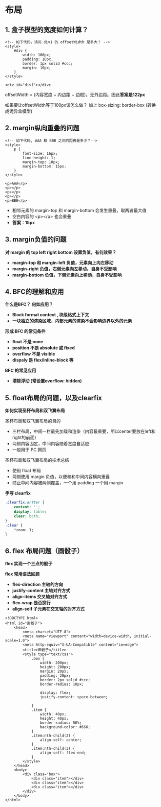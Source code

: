 # 布局

## 1. 盒子模型的宽度如何计算？

```markup
<!-- 如下代码，请问 div1 的 offsetWidth 是多大？ -->
<style>
    #div {
        width: 100px;
        padding: 10px;
        border: 1px solid #ccc;
        margin: 10px;
    }
</style>

<div id="div1"></div>
```

offsetWidth = \(内容宽度 + 内边距 + 边框\)，无外边距。因此**答案是122px**

如果要让offsetWidth等于100px该怎么做？  加上 box-sizing: border-box \(转换成诡异盒模型\)

## 2. margin纵向重叠的问题

```markup
<!-- 如下代码, AAA 和 BBB 之间的距离是多少？-->
<style>
    p {
        font-size: 16px;
        line-height: 1;
        margin-top: 10px;
        margin-bottom: 15px;
    }
</style>

<p>AAA</p>
<p></p>
<p></p>
<p></p>
<p>BBB</p>
```

* 相邻元素的 margin-top 和 margin-bottom 会发生重叠，取两者最大值
* 空白内容的 &lt;p&gt;&lt;/p&gt; 也会重叠
* **答案：15px**

## 3. margin负值的问题

**对 margin 的 top left right bottom 设置负值，有何效果？**

* **margin-top 和 margin-left 负值，元素向上向左移动**
* **margin-right 负值，右侧元素向左移动，自身不受影响**
* **margin-bottom 负值，下侧元素向上移动，自身不受影响**

## 4. BFC的理解和应用

**什么是BFC？ 何如应用？**

* **Block format context , 块级格式上下文**
* **一块独立的渲染区域，内部元素的渲染不会影响边界以外的元素**

**形成 BFC 的常见条件**

* **float 不是 none**
* **position 不是 absolute 或 fixed**
* **overflow 不是 visible**
* **dispaly 是 flex/inline-block 等**

**BFC 的常见应用**

* **清除浮动 \(常设置overflow: hidden\)**

## 5. float布局的问题，以及clearfix

**如何实现圣杯布局和双飞翼布局**

圣杯布局和双飞翼布局的目的

* 三栏布局，中间一栏最先加载和渲染（内容最重要，所以center要放在left和right的前面）
* 两侧内容固定，中间内容随着宽度自适应
* 一般用于 PC 网页

圣杯布局和双飞翼布局的技术总结

* 使用 float 布局
* 两侧使用 margin 负值，以便和和中间内容横向重叠
* 防止中间内容被两侧覆盖，一个用 padding 一个用 margin

**手写 clearfix**

```css
.clearfix:arfter {
    content: '';
    display: table;
    clear: both;
}
.clear {
    *zoom: 1;
}
```

## 6. flex 布局问题（画骰子）

**flex 实现一个三点的骰子**

**flex 常用语法回顾**

* **flex-direction   主轴的方向**
* **justify-content   主轴对齐方式**
* **align-items   交叉轴对齐方式**
* **flex-wrap   是否换行**
* **align-self   子元素在交叉轴的对齐方式**

```markup
<!DOCTYPE html>
<html id="画骰子">
    <head>
        <meta charset="UTF-8">
        <meta name="viewport" content="width=device-width, initial-scale=1.0">
        <meta http-equiv="X-UA-Compatible" content="ie=edge">
        <title>画骰子</title>
        <style type="text/css">
            .box {
                width: 200px;
                height: 200px;
                margin: 20px;
                padding: 20px;
                border: 2px solid #ccc;
                border-radius: 10px;

                display: flex;
                justify-content: space-between;

            }
            .item {
                width: 40px;
                height: 40px;
                border-radius: 50%;
                background-color: #666;
            }
            .item:nth-child(2) {
                align-self: center;
            }
            .item:nth-child(3) {
                align-self: flex-end;
            }
        </style>
    </head>
    <body>
        <div class="box">
            <div class="item"></div>
            <div class="item"></div>
            <div class="item"></div>
        </div>
    </body>
</html>
```

